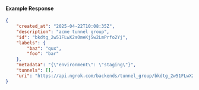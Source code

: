 <!-- Code generated for API Clients. DO NOT EDIT. -->

#### Example Response

```json
{
	"created_at": "2025-04-22T10:08:35Z",
	"description": "acme tunnel group",
	"id": "bkdtg_2w51FLwX2sOmeKjSw2LmPrfo2Yj",
	"labels": {
		"baz": "qux",
		"foo": "bar"
	},
	"metadata": "{\"environment\": \"staging\"}",
	"tunnels": [],
	"uri": "https://api.ngrok.com/backends/tunnel_group/bkdtg_2w51FLwX2sOmeKjSw2LmPrfo2Yj"
}
```
